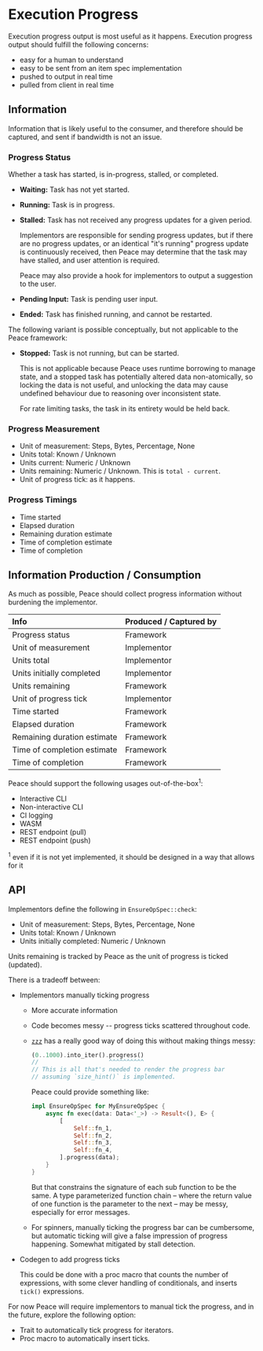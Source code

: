 # Execution Progress

Execution progress output is most useful as it happens. Execution progress output should fulfill the following concerns:

* easy for a human to understand
* easy to be sent from an item spec implementation
* pushed to output in real time
* pulled from client in real time


## Information

Information that is likely useful to the consumer, and therefore should be captured, and sent if bandwidth is not an issue.


### Progress Status

Whether a task has started, is in-progress, stalled, or completed.

* **Waiting:** Task has not yet started.
* **Running:** Task is in progress.
* **Stalled:** Task has not received any progress updates for a given period.

    Implementors are responsible for sending progress updates, but if there are no progress updates, or an identical "it's running" progress update is continuously received, then Peace may determine that the task may have stalled, and user attention is required.

    Peace may also provide a hook for implementors to output a suggestion to the user.

* **Pending Input:** Task is pending user input.
* **Ended:** Task has finished running, and cannot be restarted.

The following variant is possible conceptually, but not applicable to the Peace framework:

* **Stopped:** Task is not running, but can be started.

    This is not applicable because Peace uses runtime borrowing to manage state, and a stopped task has potentially altered data non-atomically, so locking the data is not useful, and unlocking the data may cause undefined behaviour due to reasoning over inconsistent state.

    For rate limiting tasks, the task in its entirety would be held back.


### Progress Measurement

* Unit of measurement: Steps, Bytes, Percentage, None
* Units total: Known / Unknown
* Units current: Numeric / Unknown
* Units remaining: Numeric / Unknown. This is `total - current`.
* Unit of progress tick: as it happens.


### Progress Timings

* Time started
* Elapsed duration
* Remaining duration estimate
* Time of completion estimate
* Time of completion


## Information Production / Consumption

As much as possible, Peace should collect progress information without burdening the implementor.

| Info                        | Produced / Captured by |
|:----------------------------|:-----------------------|
| Progress status             | Framework              |
| Unit of measurement         | Implementor            |
| Units total                 | Implementor            |
| Units initially completed   | Implementor            |
| Units remaining             | Framework              |
| Unit of progress tick       | Implementor            |
| Time started                | Framework              |
| Elapsed duration            | Framework              |
| Remaining duration estimate | Framework              |
| Time of completion estimate | Framework              |
| Time of completion          | Framework              |

Peace should support the following usages out-of-the-box<sup>1</sup>:

* Interactive CLI
* Non-interactive CLI
* CI logging
* WASM
* REST endpoint (pull)
* REST endpoint (push)


<sup>1</sup> even if it is not yet implemented, it should be designed in a way that allows for it

## API

Implementors define the following in `EnsureOpSpec::check`:

* Unit of measurement: Steps, Bytes, Percentage, None
* Units total: Known / Unknown
* Units initially completed: Numeric / Unknown

Units remaining is tracked by Peace as the unit of progress is ticked (updated).

There is a tradeoff between:

* Implementors manually ticking progress

    - More accurate information
    - Code becomes messy -- progress ticks scattered throughout code.
    - [`zzz`] has a really good way of doing this without making things messy:

        ```rust
        (0..1000).into_iter().progress()
        //                    ^^^^^^^^^^
        // This is all that's needed to render the progress bar
        // assuming `size_hint()` is implemented.
        ```

        Peace could provide something like:

        ```rust
        impl EnsureOpSpec for MyEnsureOpSpec {
            async fn exec(data: Data<'_>) -> Result<(), E> {
                [
                    Self::fn_1,
                    Self::fn_2,
                    Self::fn_3,
                    Self::fn_4,
                ].progress(data);
            }
        }
        ```

        But that constrains the signature of each sub function to be the same. A type parameterized function chain &ndash; where the return value of one function is the parameter to the next &ndash; may be messy, especially for error messages.

    - For spinners, manually ticking the progress bar can be cumbersome, but automatic ticking will give a false impression of progress happening. Somewhat mitigated by stall detection.

* Codegen to add progress ticks

    This could be done with a proc macro that counts the number of expressions, with some clever handling of conditionals, and inserts `tick()` expressions.

For now Peace will require implementors to manual tick the progress, and in the future, explore the following option:

* Trait to automatically tick progress for iterators.
* Proc macro to automatically insert ticks.


[`zzz`]: https://github.com/athre0z/zzz
